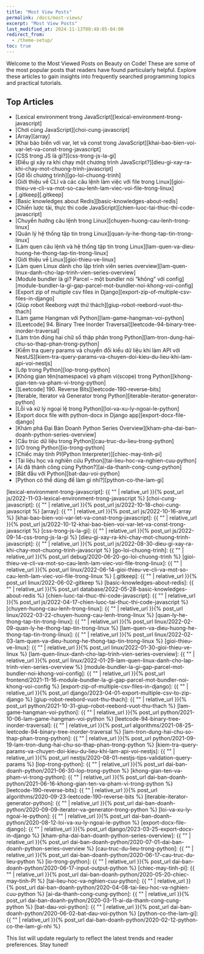 ```yaml
---
title: "Most View Posts"
permalink: /docs/most-views/
excerpt: "Most View Posts"
last_modified_at: 2024-11-13T08:48:05-04:00
redirect_from:
  - /theme-setup/
toc: true
---
```


Welcome to the Most Viewed Posts on Beauty on Code!
These are some of the most popular posts that readers have found particularly helpful. Explore these articles to gain insights into frequently searched programming topics and practical tutorials.

## Top Articles

- [Lexical environment trong JavaScript][lexical-environment-trong-javascript]
- [Chơi cùng JavaScript][choi-cung-javascript]
- [Array][array]
- [Khai báo biến với var, let và const trong JavaScript][khai-bao-bien-voi-var-let-va-const-trong-javascript]
- [CSS trong JS là gì?][css-trong-js-la-gi]
- [Điều gì xảy ra khi chạy một chương trình JavaScript?][dieu-gi-xay-ra-khi-chay-mot-chuong-trinh-javascript]
- [Gỡ lỗi chương trình][go-loi-chuong-trinh]
- [Giới thiệu về CLI và các câu lệnh làm việc với file trong Linux][gioi-thieu-ve-cli-va-mot-so-cau-lenh-lam-viec-voi-file-trong-linux]
- [.gitkeep][.gitkeep]
- [Basic knowledges about Redis][basic-knowledges-about-redis]
- [Chiến lược tải, thực thi code JavaScript][chien-luoc-tai-thuc-thi-code-javascript]
- [Chuyển hướng câu lệnh trong Linux][chuyen-huong-cau-lenh-trong-linux]
- [Quản lý hệ thống tập tin trong Linux][quan-ly-he-thong-tap-tin-trong-linux]
- [Làm quen câu lệnh và hệ thống tập tin trong Linux][lam-quen-va-dieu-huong-he-thong-tap-tin-trong-linux]
- [Giới thiệu về Linux][gioi-thieu-ve-linux]
- [Làm quen Linux dành cho lập trình viên series overview][lam-quen-linux-danh-cho-lap-trinh-vien-series-overview]
- [Module bundler là gì? Parcel – một bundler nói “không” với config][module-bundler-la-gi-gap-parcel-mot-bundler-noi-khong-voi-config]
- [Export zip of multiple csv files in Django][export-zip-of-multiple-csv-files-in-django]
- [Giúp robot Reeborg vượt thử thách][giup-robot-reebord-vuot-thu-thach]
- [Làm game Hangman với Python][lam-game-hangman-voi-python]
- [[Leetcode] 94. Binary Tree Inorder Traversal][leetcode-94-binary-tree-inorder-traversal]
- [Làm tròn đúng hai chữ số thập phân trong Python][lam-tron-dung-hai-chu-so-thap-phan-trong-python]
- [Kiểm tra query params và chuyển đổi kiểu dữ liệu khi làm API với NestJS][kiem-tra-query-params-va-chuyen-doi-kieu-du-lieu-khi-lam-api-voi-nestjs]
- [Lớp trong Python][lop-trong-python]
- [Không gian tên(namespace) và phạm vi(scope) trong Python][khong-gian-ten-va-pham-vi-trong-python]
- [[Leetcode] 190. Reverse Bits][leetcode-190-reverse-bits]
- [Iterable, Iterator và Generator trong Python][iterable-iterator-generator-python]
- [Lỗi và xử lý ngoại lệ trong Python][loi-va-xu-ly-ngoai-le-python]
- [Export docx file with python-docx in Django app][export-docx-file-django]
- [Khám phá Đại Bản Doanh Python Series Overview][kham-pha-dai-ban-doanh-python-series-overview]
- [Cấu trúc dữ liệu​ trong Python][cau-truc-du-lieu-trong-python]
- [I/O trong Python][io-trong-python]
- [Chiếc máy tính PI(Python Interpreter)][chiec-may-tinh-pi]
- [Tài liệu học và nghiên cứu Python][tai-lieu-hoc-va-nghien-cuu-python]
- [Ai đã thành công cùng Python?][ai-da-thanh-cong-cung-python]
- [Bắt đầu với Python][bat-dau-voi-python]
- [Python có thể dùng để làm gì nhỉ?][python-co-the-lam-gi]

[lexical-environment-trong-javascript]: {{ "" | relative_url }}{% post_url js/2022-11-03-lexical-environment-trong-javascript %}
[choi-cung-javascript]: {{ "" | relative_url }}{% post_url js/2022-10-18-choi-cung-javascript %}
[array]: {{ "" | relative_url }}{% post_url js/2022-10-16-array %}
[khai-bao-bien-voi-var-let-va-const-trong-javascript]: {{ "" | relative_url }}{% post_url js/2022-10-12-khai-bao-bien-voi-var-let-va-const-trong-javascript %}
[css-trong-js-la-gi]: {{ "" | relative_url }}{% post_url js/2022-09-14-css-trong-js-la-gi %}
[dieu-gi-xay-ra-khi-chay-mot-chuong-trinh-javascript]: {{ "" | relative_url }}{% post_url js/2022-08-30-dieu-gi-xay-ra-khi-chay-mot-chuong-trinh-javascript %}
[go-loi-chuong-trinh]: {{ "" | relative_url }}{% post_url debug/2020-06-20-go-loi-chuong-trinh %}
[gioi-thieu-ve-cli-va-mot-so-cau-lenh-lam-viec-voi-file-trong-linux]: {{ "" | relative_url }}{% post_url linux/2022-06-14-gioi-thieu-ve-cli-va-mot-so-cau-lenh-lam-viec-voi-file-trong-linux %}
[.gitkeep]: {{ "" | relative_url }}{% post_url linux/2022-06-02-gitkeep %}
[basic-knowledges-about-redis]: {{ "" | relative_url }}{% post_url database/2022-05-28-basic-knowledges-about-redis %}
[chien-luoc-tai-thuc-thi-code-javascript]: {{ "" | relative_url }}{% post_url js/2022-04-17-chien-luoc-tai-thuc-thi-code-javascript %}
[chuyen-huong-cau-lenh-trong-linux]: {{ "" | relative_url }}{% post_url linux/2022-03-22-chuyen-huong-cau-lenh-trong-linux %}
[quan-ly-he-thong-tap-tin-trong-linux]: {{ "" | relative_url }}{% post_url linux/2022-02-09-quan-ly-he-thong-tap-tin-trong-linux %}
[lam-quen-va-dieu-huong-he-thong-tap-tin-trong-linux]: {{ "" | relative_url }}{% post_url linux/2022-02-03-lam-quen-va-dieu-huong-he-thong-tap-tin-trong-linux %}
[gioi-thieu-ve-linux]: {{ "" | relative_url }}{% post_url linux/2022-01-30-gioi-thieu-ve-linux %}
[lam-quen-linux-danh-cho-lap-trinh-vien-series-overview]: {{ "" | relative_url }}{% post_url linux/2022-01-29-lam-quen-linux-danh-cho-lap-trinh-vien-series-overview %}
[module-bundler-la-gi-gap-parcel-mot-bundler-noi-khong-voi-config]: {{ "" | relative_url }}{% post_url frontend/2021-11-16-module-bundler-la-gi-gap-parcel-mot-bundler-noi-khong-voi-config %}
[export-zip-of-multiple-csv-files-in-django]: {{ "" | relative_url }}{% post_url django/2023-04-01-export-multiple-csv-to-zip-django %}
[giup-robot-reebord-vuot-thu-thach]: {{ "" | relative_url }}{% post_url python/2021-10-31-giup-robot-reebord-vuot-thu-thach %}
[lam-game-hangman-voi-python]: {{ "" | relative_url }}{% post_url python/2021-10-06-lam-game-hangman-voi-python %}
[leetcode-94-binary-tree-inorder-traversal]: {{ "" | relative_url }}{% post_url algorithms/2021-08-25-leetcode-94-binary-tree-inorder-traversal %}
[lam-tron-dung-hai-chu-so-thap-phan-trong-python]: {{ "" | relative_url }}{% post_url python/2021-09-19-lam-tron-dung-hai-chu-so-thap-phan-trong-python %}
[kiem-tra-query-params-va-chuyen-doi-kieu-du-lieu-khi-lam-api-voi-nestjs]: {{ "" | relative_url }}{% post_url nestjs/2020-08-01-nestjs-tips-validation-query-params %}
[lop-trong-python]: {{ "" | relative_url }}{% post_url dai-ban-doanh-python/2021-06-30-lop-trong-python %}
[khong-gian-ten-va-pham-vi-trong-python]: {{ "" | relative_url }}{% post_url dai-ban-doanh-python/2021-06-16-khong-gian-ten-va-pham-vi-trong-python %}
[leetcode-190-reverse-bits]: {{ "" | relative_url }}{% post_url algorithms/2020-09-23-leetcode-190-reverse-bits %}
[iterable-iterator-generator-python]: {{ "" | relative_url }}{% post_url dai-ban-doanh-python/2020-09-09-iterator-va-generator-trong-python %}
[loi-va-xu-ly-ngoai-le-python]: {{ "" | relative_url }}{% post_url dai-ban-doanh-python/2020-08-12-loi-va-xu-ly-ngoai-le-python %}
[export-docx-file-django]: {{ "" | relative_url }}{% post_url django/2023-03-25-export-docx-in-django %}
[kham-pha-dai-ban-doanh-python-series-overview]: {{ "" | relative_url }}{% post_url dai-ban-doanh-python/2020-07-01-dai-ban-doanh-python-series-overview %}
[cau-truc-du-lieu-trong-python]: {{ "" | relative_url }}{% post_url dai-ban-doanh-python/2020-06-17-cau-truc-du-lieu-python %}
[io-trong-python]: {{ "" | relative_url }}{% post_url dai-ban-doanh-python/2020-06-17-input-output-python %}
[chiec-may-tinh-pi]: {{ "" | relative_url }}{% post_url dai-ban-doanh-python/2020-05-20-chiec-may-tinh-PI %}
[tai-lieu-hoc-va-nghien-cuu-python]: {{ "" | relative_url }}{% post_url dai-ban-doanh-python/2020-04-08-tai-lieu-hoc-va-nghien-cuu-python %}
[ai-da-thanh-cong-cung-python]: {{ "" | relative_url }}{% post_url dai-ban-doanh-python/2020-03-11-ai-da-thanh-cong-cung-python %}
[bat-dau-voi-python]: {{ "" | relative_url }}{% post_url dai-ban-doanh-python/2020-06-02-bat-dau-voi-python %}
[python-co-the-lam-gi]: {{ "" | relative_url }}{% post_url dai-ban-doanh-python/2020-02-12-python-co-the-lam-gi-nhi %}





This list will update regularly to reflect the latest trends and reader preferences. Stay tuned!